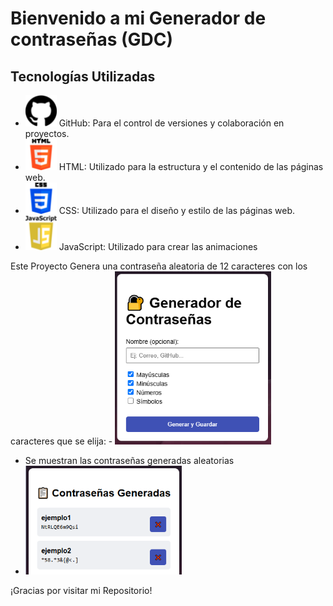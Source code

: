 # Bienvenido a mi Generador de contraseñas (GDC)

## Tecnologías Utilizadas

- <img src="skills/github.png" alt="GitHub" width="50"> GitHub: Para el control de versiones y colaboración en proyectos.
- <img src="skills/html.png" alt="Html" width="50"> HTML: Utilizado para la estructura y el contenido de las páginas web.
- <img src="skills/css-3.png" alt="CSS" width="50"> CSS: Utilizado para el diseño y estilo de las páginas web.
- <img src="skills/javascript.png" alt="JavaScript" width="50"> JavaScript: Utilizado para crear las animaciones
<a>
Este Proyecto Genera una contraseña aleatoria de 12 caracteres con los caracteres que se elija:
- <img src="imagenes/generador.PNG" alt="generador" width="250">

- Se muestran las contraseñas generadas aleatorias
- <img src="imagenes/guardadas.PNG" alt="generador" width="250">



¡Gracias por visitar mi Repositorio!
